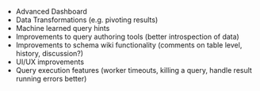 * Advanced Dashboard
* Data Transformations (e.g. pivoting results)
* Machine learned query hints
* Improvements to query authoring tools (better introspection of data)
* Improvements to schema wiki functionality (comments on table level, history, discussion?)
* UI/UX improvements
* Query execution features (worker timeouts, killing a query, handle result running errors better)
